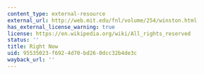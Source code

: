 ```yaml
---
content_type: external-resource
external_url: http://web.mit.edu/fnl/volume/254/winston.html
has_external_license_warning: true
license: https://en.wikipedia.org/wiki/All_rights_reserved
status: ''
title: Right Now
uid: 95535023-f692-4d70-bd26-0dcc32b4de3c
wayback_url: ''
---
```

